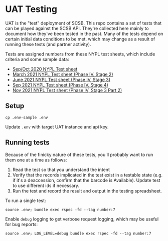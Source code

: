 # UAT Testing

UAT is the "test" deployment of SCSB. This repo contains a set of tests that can be played against the SCSB API. They're collected here mainly to document how they've been tested in the past. Many of the tests depend on certain initial data conditions to be met, which may change as a result of running these tests (and partner activity).

Tests are assigned numbers from these NYPL test sheets, which include criteria and some sample data:
 - [Sep/Oct 2020 NYPL Test sheet](https://docs.google.com/spreadsheets/d/1xTRg69K1gR5S66y3UXOf_ASA-yjQgNPO/edit?ts=5f57dfa2#gid=1447839939)
 - [March 2021 NYPL Test sheet (Phase IV, Stage 2)](https://docs.google.com/spreadsheets/d/1KnMgycTN5Vyx-PeFcDyLp5rcqvuN3m8e/edit#gid=822006474)
 - [June 2021 NYPL Test sheet (Phase IV, Stage 3)](https://docs.google.com/spreadsheets/d/19AQjgU6IFLHPISI7D2f84ppRsfCAIgtFb7pFiISoaDo/edit#gid=747913097)
 - [Sep 2021 NYPL Test sheet (Phase IV, Stage 4)](https://docs.google.com/spreadsheets/d/1bcoPxLDbj6ZnkqOaLmMCAjl1zBrczIzktkdcLfaFyEE/edit#gid=715491896)
- [Nov 2021 NYPL Test sheet (Phase IV, Stage 3 Part 2)](https://docs.google.com/spreadsheets/d/1rczCw7KepBDqSXOAbQDrXyIyE58SEF7u_xrXGCsP24U/edit#gid=715491896)
## Setup

```
cp .env-sample .env
```

Update `.env` with target UAT instance and api key.

## Running tests

Because of the finicky nature of these tests, you'll probably want to run them one at a time as follows:
1. Read the test so that you understand the intent
2. Verify that the records implicated in the test exist in a testable state (e.g. if it's a deaccession, confirm that the barcode is Available). Update test to use different ids if necessary.
3. Run the test and record the result and output in the testing spreadsheet.

To run a single test:

```
source .env; bundle exec rspec -fd --tag number:7
```

Enable `debug` logging to get verbose request logging, which may be useful for bug reports:

```
source .env; LOG_LEVEL=debug bundle exec rspec -fd --tag number:7
```
